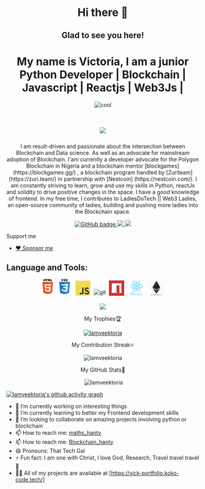 
<h1 align="center">
 Hi there 👋
</h1>

<h2 align="center">
Glad to see you here!
</h2>



<h1 align="center">
My name is Victoria, I am a junior Python Developer | Blockchain | Javascript | Reactjs | Web3Js |
</h1>

<p align=center><img width="315" alt="cool" src="https://user-images.githubusercontent.com/86707012/162616970-859e7447-87b4-4feb-90b5-619e5dd5351b.png">
</p>


 <h1 align="center">
  <a href="https://git.io/typing-svg">
    <img src="https://readme-typing-svg.herokuapp.com/?lines=Heyyo!👋;I'm+a+Techie...;Welcome+to+my+Profile!&center=true&size=30&">
  </a>
</h1>


<p align="center"> I am result-driven and passionate about the intersection between Blockchain and Data science. 
As well as an advocate for mainstream adoption of Blockchain.  I'am currently a developer advocate for the Polygon Blockchain in Nigeria and a blockchain mentor [blockgames] (https://blockgames.gg/) , a blockchain program handled by [Zuriteam] (https://zuri.team/) in partnership with [Nestcoin] (https://nestcoin.com/).
I am constantly striving to learn, grow and use my skills in Python, reactJs and solidity to drive positive changes in the space. I have a good knowledge of frontend.
In my free time, I contributes to LadiesDoTech || Web3 Ladies, an open-source community of ladies, building and pushing more ladies into the Blockchain space.</p>

<p align="center">
  
  <a href="https://github.com/Iamveektoria?tab=followers">
    <img src="https://img.shields.io/github/followers/Iamveektoria?tab=followers?label=blue&logo=github&style=for-the-badge" alt="GitHub badge" />
  </a>
  <a href="https://twitter.com/Iamveektoria">
    <img src="https://img.shields.io/twitter/follow/Iamveektoria?label=Twitter&logo=twitter&style=for-the-badge" />
  </a>
  <a href="https://discord.com/channels/@me">
    <img src="https://img.shields.io/discord/808727269400772638?color=green&logo=Discord&style=for-the-badge" />
  </a>
</p>

Support me 
- <a href="https://paystack.com/pay/Iamveektoria">:heart: Sponsor me</a>

## Language and Tools:
<p align="center">
   <img src="https://raw.githubusercontent.com/devicons/devicon/master/icons/html5/html5-original-wordmark.svg" alt="html5" width="40" height="40"/>
   <img src="https://raw.githubusercontent.com/devicons/devicon/master/icons/css3/css3-original-wordmark.svg" alt="css3" width="40" height="40"/>
  <img src="https://raw.githubusercontent.com/devicons/devicon/master/icons/javascript/javascript-original.svg" alt="javascript" height="40" style="vertical-align:top; margin:4px"/>
<img src="https://www.vectorlogo.zone/logos/git-scm/git-scm-icon.svg" alt="git" width="40" height="40"/>
  <img src="https://raw.githubusercontent.com/github/explore/80688e429a7d4ef2fca1e82350fe8e3517d3494d/topics/npm/npm.png" alt="NPM" height="40" style="vertical-align:top; margin:4px">
<img src="https://raw.githubusercontent.com/devicons/devicon/master/icons/react/react-original-wordmark.svg" alt="react" height="40" style="vertical-align:top; margin:4px"/>
 <img src="https://raw.githubusercontent.com/github/explore/80688e429a7d4ef2fca1e82350fe8e3517d3494d/topics/ethereum/ethereum.png" alt="cpp" height="40"
    style="vertical-align:top; margin: 4px">
 
</p>

 <div align="center">
 <img align="center" width=690em src="https://github-readme-stats.vercel.app/api/top-langs/?username=Iamveektoria&layout=compact&langs_count=7&theme=dark"/>
</div>
  <p align="center"> My Trophies🏆</p>
<p align="center"> <a href="https://github.com/ryo-ma/github-profile-trophy"><img src="https://github-profile-trophy.vercel.app/?username=Iamveektoria" alt="Iamveektoria" /></a> </p>
  
  <p align="center">My Contribution Streak🔥</p>
 <p align="center"><img align="center" src="https://github-readme-streak-stats.herokuapp.com/?user=Iamveektoria&" alt="Iamveektoria" /></p>
  
  <p align="center">  My GitHub Stats🚀 </p>
  
  <p align="center">&nbsp;<img align="center" src="https://github-readme-stats.vercel.app/api?username=Iamveektoria&show_icons=true&locale=en" alt="Iamveektoria" /></p>
  
  
[![Iamveektoria's github activity graph](https://activity-graph.herokuapp.com/graph?username=Iamveektoria&theme=xcode)](https://git.io/Iamveektoria)






- 🔭 I’m currently working on interesting things
- 🌱 I’m currently learning to better my Frontend development skills
- 👯 I’m looking to collaborate on amazing projects involving python or blockchain
- 📫 How to reach me: <a href="https://twitter.com/Iamveektoria"> maths_hanty </a>  
- 📫 How to reach me: <a href="https://www.linkedin.com/in/victoria-enebeli-78a4841a1/"> Blockchain_hanty</a>
- 😄 Pronouns: That Tech Gal
- ⚡ Fun fact: I am one with Christ, I love God, Research, Travel travel travel 🤗
- 👨‍💻 All of my projects are available at [https://vick-portfolio.koko-code.tech/]
